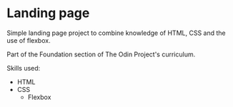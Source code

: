 # Landing page

Simple landing page project to combine knowledge of HTML, CSS and the use of flexbox. 

Part of the Foundation section of The Odin Project's curriculum.

Skills used: 
* HTML
* CSS
    * Flexbox